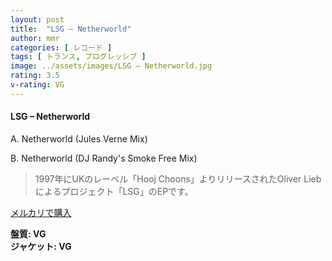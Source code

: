 ```yaml
---
layout: post
title:  "LSG – Netherworld"
author: mmr
categories: [ レコード ]
tags: [ トランス, プログレッシブ ]
image: ../assets/images/LSG – Netherworld.jpg
rating: 3.5
v-rating: VG
---
```


#### LSG – Netherworld

A. Netherworld (Jules Verne Mix)

B. Netherworld (DJ Randy's Smoke Free Mix)

> 1997年にUKのレーベル「Hooj Choons」よりリリースされたOliver Liebによるプロジェクト「LSG」のEPです。


[メルカリで購入](https://jp.mercari.com/item/m39575231114)

<div class="mt-4 mb-4 d-flex align-items-center">
<strong class="mr-1">盤質: VG</strong>
</div>
<div class="mt-4 mb-4 d-flex align-items-center">
<strong class="mr-1">ジャケット: VG</strong>
</div>
